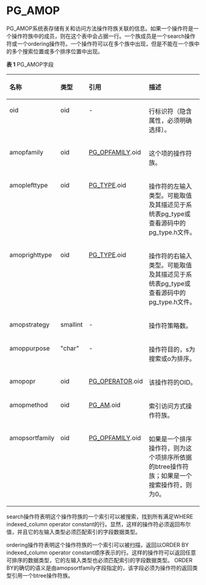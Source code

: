 # PG\_AMOP<a name="ZH-CN_TOPIC_0289900719"></a>

PG\_AMOP系统表存储有关和访问方法操作符族关联的信息。如果一个操作符是一个操作符族中的成员，则在这个表中会占据一行。一个族成员是一个search操作符或一个ordering操作符。一个操作符可以在多个族中出现，但是不能在一个族中的多个搜索位置或多个排序位置中出现。

**表 1**  PG\_AMOP字段

<a name="zh-cn_topic_0283137662_zh-cn_topic_0237122268_zh-cn_topic_0059777617_t24765c48f358468babdb405fd6f019cf"></a>
<table><thead align="left"><tr id="zh-cn_topic_0283137662_zh-cn_topic_0237122268_zh-cn_topic_0059777617_r8c71b5a50d1d46d280b6b4fdc0fa6f82"><th class="cellrowborder" valign="top" width="25%" id="mcps1.2.5.1.1"><p id="zh-cn_topic_0283137662_zh-cn_topic_0237122268_zh-cn_topic_0059777617_a5c33cbf745c9453cb632f2185431f7f1"><a name="zh-cn_topic_0283137662_zh-cn_topic_0237122268_zh-cn_topic_0059777617_a5c33cbf745c9453cb632f2185431f7f1"></a><a name="zh-cn_topic_0283137662_zh-cn_topic_0237122268_zh-cn_topic_0059777617_a5c33cbf745c9453cb632f2185431f7f1"></a>名称</p>
</th>
<th class="cellrowborder" valign="top" width="14.66%" id="mcps1.2.5.1.2"><p id="zh-cn_topic_0283137662_zh-cn_topic_0237122268_zh-cn_topic_0059777617_a4079010d515b4e9b860295dedee705d2"><a name="zh-cn_topic_0283137662_zh-cn_topic_0237122268_zh-cn_topic_0059777617_a4079010d515b4e9b860295dedee705d2"></a><a name="zh-cn_topic_0283137662_zh-cn_topic_0237122268_zh-cn_topic_0059777617_a4079010d515b4e9b860295dedee705d2"></a>类型</p>
</th>
<th class="cellrowborder" valign="top" width="26.69%" id="mcps1.2.5.1.3"><p id="zh-cn_topic_0283137662_zh-cn_topic_0237122268_zh-cn_topic_0059777617_a72e57102813f486aa474e92aa9906f0d"><a name="zh-cn_topic_0283137662_zh-cn_topic_0237122268_zh-cn_topic_0059777617_a72e57102813f486aa474e92aa9906f0d"></a><a name="zh-cn_topic_0283137662_zh-cn_topic_0237122268_zh-cn_topic_0059777617_a72e57102813f486aa474e92aa9906f0d"></a>引用</p>
</th>
<th class="cellrowborder" valign="top" width="33.650000000000006%" id="mcps1.2.5.1.4"><p id="zh-cn_topic_0283137662_zh-cn_topic_0237122268_zh-cn_topic_0059777617_ab6e41de6736d463694ecf7adde89bef5"><a name="zh-cn_topic_0283137662_zh-cn_topic_0237122268_zh-cn_topic_0059777617_ab6e41de6736d463694ecf7adde89bef5"></a><a name="zh-cn_topic_0283137662_zh-cn_topic_0237122268_zh-cn_topic_0059777617_ab6e41de6736d463694ecf7adde89bef5"></a>描述</p>
</th>
</tr>
</thead>
<tbody><tr id="zh-cn_topic_0283137662_zh-cn_topic_0237122268_zh-cn_topic_0059777617_rac6433c21d7847eaba9caaaa8ac0b4bb"><td class="cellrowborder" valign="top" width="25%" headers="mcps1.2.5.1.1 "><p id="zh-cn_topic_0283137662_zh-cn_topic_0237122268_zh-cn_topic_0059777617_aa0e331f0f9a646438d86f2220a18c777"><a name="zh-cn_topic_0283137662_zh-cn_topic_0237122268_zh-cn_topic_0059777617_aa0e331f0f9a646438d86f2220a18c777"></a><a name="zh-cn_topic_0283137662_zh-cn_topic_0237122268_zh-cn_topic_0059777617_aa0e331f0f9a646438d86f2220a18c777"></a>oid</p>
</td>
<td class="cellrowborder" valign="top" width="14.66%" headers="mcps1.2.5.1.2 "><p id="zh-cn_topic_0283137662_zh-cn_topic_0237122268_zh-cn_topic_0059777617_ac5bb8f24ba914a4b98adf0ebbb782934"><a name="zh-cn_topic_0283137662_zh-cn_topic_0237122268_zh-cn_topic_0059777617_ac5bb8f24ba914a4b98adf0ebbb782934"></a><a name="zh-cn_topic_0283137662_zh-cn_topic_0237122268_zh-cn_topic_0059777617_ac5bb8f24ba914a4b98adf0ebbb782934"></a>oid</p>
</td>
<td class="cellrowborder" valign="top" width="26.69%" headers="mcps1.2.5.1.3 "><p id="zh-cn_topic_0283137662_zh-cn_topic_0237122268_zh-cn_topic_0059777617_a78a98df2ddc64dd8982cc9b10ad05c4d"><a name="zh-cn_topic_0283137662_zh-cn_topic_0237122268_zh-cn_topic_0059777617_a78a98df2ddc64dd8982cc9b10ad05c4d"></a><a name="zh-cn_topic_0283137662_zh-cn_topic_0237122268_zh-cn_topic_0059777617_a78a98df2ddc64dd8982cc9b10ad05c4d"></a>-</p>
</td>
<td class="cellrowborder" valign="top" width="33.650000000000006%" headers="mcps1.2.5.1.4 "><p id="zh-cn_topic_0283137662_zh-cn_topic_0237122268_zh-cn_topic_0059777617_ad668328afe9e48b5ad88a38a793f82b7"><a name="zh-cn_topic_0283137662_zh-cn_topic_0237122268_zh-cn_topic_0059777617_ad668328afe9e48b5ad88a38a793f82b7"></a><a name="zh-cn_topic_0283137662_zh-cn_topic_0237122268_zh-cn_topic_0059777617_ad668328afe9e48b5ad88a38a793f82b7"></a>行标识符（隐含属性，必须明确选择）。</p>
</td>
</tr>
<tr id="zh-cn_topic_0283137662_zh-cn_topic_0237122268_zh-cn_topic_0059777617_r484a132ce8784153a20527e5109a3107"><td class="cellrowborder" valign="top" width="25%" headers="mcps1.2.5.1.1 "><p id="zh-cn_topic_0283137662_zh-cn_topic_0237122268_zh-cn_topic_0059777617_a2b4579ca37a74000ae44ad7c2dd45586"><a name="zh-cn_topic_0283137662_zh-cn_topic_0237122268_zh-cn_topic_0059777617_a2b4579ca37a74000ae44ad7c2dd45586"></a><a name="zh-cn_topic_0283137662_zh-cn_topic_0237122268_zh-cn_topic_0059777617_a2b4579ca37a74000ae44ad7c2dd45586"></a>amopfamily</p>
</td>
<td class="cellrowborder" valign="top" width="14.66%" headers="mcps1.2.5.1.2 "><p id="zh-cn_topic_0283137662_zh-cn_topic_0237122268_zh-cn_topic_0059777617_a459e3ca8495145f6ba18219f01640383"><a name="zh-cn_topic_0283137662_zh-cn_topic_0237122268_zh-cn_topic_0059777617_a459e3ca8495145f6ba18219f01640383"></a><a name="zh-cn_topic_0283137662_zh-cn_topic_0237122268_zh-cn_topic_0059777617_a459e3ca8495145f6ba18219f01640383"></a>oid</p>
</td>
<td class="cellrowborder" valign="top" width="26.69%" headers="mcps1.2.5.1.3 "><p id="zh-cn_topic_0283137662_zh-cn_topic_0237122268_zh-cn_topic_0059777617_a0036a04f6a10496e966a5cb01c0a9c2a"><a name="zh-cn_topic_0283137662_zh-cn_topic_0237122268_zh-cn_topic_0059777617_a0036a04f6a10496e966a5cb01c0a9c2a"></a><a name="zh-cn_topic_0283137662_zh-cn_topic_0237122268_zh-cn_topic_0059777617_a0036a04f6a10496e966a5cb01c0a9c2a"></a><a href="PG_OPFAMILY.md">PG_OPFAMILY</a>.oid</p>
</td>
<td class="cellrowborder" valign="top" width="33.650000000000006%" headers="mcps1.2.5.1.4 "><p id="zh-cn_topic_0283137662_zh-cn_topic_0237122268_zh-cn_topic_0059777617_a9357da4617c944028cee2f7ac0a76226"><a name="zh-cn_topic_0283137662_zh-cn_topic_0237122268_zh-cn_topic_0059777617_a9357da4617c944028cee2f7ac0a76226"></a><a name="zh-cn_topic_0283137662_zh-cn_topic_0237122268_zh-cn_topic_0059777617_a9357da4617c944028cee2f7ac0a76226"></a>这个项的操作符族。</p>
</td>
</tr>
<tr id="zh-cn_topic_0283137662_zh-cn_topic_0237122268_zh-cn_topic_0059777617_rc0aae75835f5466eb0796424df8327f2"><td class="cellrowborder" valign="top" width="25%" headers="mcps1.2.5.1.1 "><p id="zh-cn_topic_0283137662_zh-cn_topic_0237122268_zh-cn_topic_0059777617_a1701ab1f955c4bcbb994ec5a1909bffb"><a name="zh-cn_topic_0283137662_zh-cn_topic_0237122268_zh-cn_topic_0059777617_a1701ab1f955c4bcbb994ec5a1909bffb"></a><a name="zh-cn_topic_0283137662_zh-cn_topic_0237122268_zh-cn_topic_0059777617_a1701ab1f955c4bcbb994ec5a1909bffb"></a>amoplefttype</p>
</td>
<td class="cellrowborder" valign="top" width="14.66%" headers="mcps1.2.5.1.2 "><p id="zh-cn_topic_0283137662_zh-cn_topic_0237122268_zh-cn_topic_0059777617_a80d21e7f5c494a008ba901e3b7761f8c"><a name="zh-cn_topic_0283137662_zh-cn_topic_0237122268_zh-cn_topic_0059777617_a80d21e7f5c494a008ba901e3b7761f8c"></a><a name="zh-cn_topic_0283137662_zh-cn_topic_0237122268_zh-cn_topic_0059777617_a80d21e7f5c494a008ba901e3b7761f8c"></a>oid</p>
</td>
<td class="cellrowborder" valign="top" width="26.69%" headers="mcps1.2.5.1.3 "><p id="zh-cn_topic_0283137662_zh-cn_topic_0237122268_zh-cn_topic_0059777617_ac6ee0339c861452ebc935bc6f0f65dba"><a name="zh-cn_topic_0283137662_zh-cn_topic_0237122268_zh-cn_topic_0059777617_ac6ee0339c861452ebc935bc6f0f65dba"></a><a name="zh-cn_topic_0283137662_zh-cn_topic_0237122268_zh-cn_topic_0059777617_ac6ee0339c861452ebc935bc6f0f65dba"></a><a href="PG_TYPE.md">PG_TYPE</a>.oid</p>
</td>
<td class="cellrowborder" valign="top" width="33.650000000000006%" headers="mcps1.2.5.1.4 "><p id="zh-cn_topic_0283137662_zh-cn_topic_0237122268_zh-cn_topic_0059777617_a1e4d45fb99154eeaba5cb7f09ad3ade8"><a name="zh-cn_topic_0283137662_zh-cn_topic_0237122268_zh-cn_topic_0059777617_a1e4d45fb99154eeaba5cb7f09ad3ade8"></a><a name="zh-cn_topic_0283137662_zh-cn_topic_0237122268_zh-cn_topic_0059777617_a1e4d45fb99154eeaba5cb7f09ad3ade8"></a>操作符的左输入类型。可能取值及其描述见于系统表pg_type或查看源码中的pg_type.h文件。</p>
</td>
</tr>
<tr id="zh-cn_topic_0283137662_zh-cn_topic_0237122268_zh-cn_topic_0059777617_r77f955a33dbd44c181e272790b61786f"><td class="cellrowborder" valign="top" width="25%" headers="mcps1.2.5.1.1 "><p id="zh-cn_topic_0283137662_zh-cn_topic_0237122268_zh-cn_topic_0059777617_aa9ce20a269e44885872fe3281a216b45"><a name="zh-cn_topic_0283137662_zh-cn_topic_0237122268_zh-cn_topic_0059777617_aa9ce20a269e44885872fe3281a216b45"></a><a name="zh-cn_topic_0283137662_zh-cn_topic_0237122268_zh-cn_topic_0059777617_aa9ce20a269e44885872fe3281a216b45"></a>amoprighttype</p>
</td>
<td class="cellrowborder" valign="top" width="14.66%" headers="mcps1.2.5.1.2 "><p id="zh-cn_topic_0283137662_zh-cn_topic_0237122268_zh-cn_topic_0059777617_a31fe03226d9c431a920c90d3182d3bb4"><a name="zh-cn_topic_0283137662_zh-cn_topic_0237122268_zh-cn_topic_0059777617_a31fe03226d9c431a920c90d3182d3bb4"></a><a name="zh-cn_topic_0283137662_zh-cn_topic_0237122268_zh-cn_topic_0059777617_a31fe03226d9c431a920c90d3182d3bb4"></a>oid</p>
</td>
<td class="cellrowborder" valign="top" width="26.69%" headers="mcps1.2.5.1.3 "><p id="zh-cn_topic_0283137662_zh-cn_topic_0237122268_zh-cn_topic_0059777617_acfd4bb5cf9b348c4bc209cadd78eba6a"><a name="zh-cn_topic_0283137662_zh-cn_topic_0237122268_zh-cn_topic_0059777617_acfd4bb5cf9b348c4bc209cadd78eba6a"></a><a name="zh-cn_topic_0283137662_zh-cn_topic_0237122268_zh-cn_topic_0059777617_acfd4bb5cf9b348c4bc209cadd78eba6a"></a><a href="PG_TYPE.md">PG_TYPE</a>.oid</p>
</td>
<td class="cellrowborder" valign="top" width="33.650000000000006%" headers="mcps1.2.5.1.4 "><p id="zh-cn_topic_0283137662_zh-cn_topic_0237122268_zh-cn_topic_0059777617_a41d23917f5344595a96980a46a3068d9"><a name="zh-cn_topic_0283137662_zh-cn_topic_0237122268_zh-cn_topic_0059777617_a41d23917f5344595a96980a46a3068d9"></a><a name="zh-cn_topic_0283137662_zh-cn_topic_0237122268_zh-cn_topic_0059777617_a41d23917f5344595a96980a46a3068d9"></a>操作符的右输入类型。可能取值及其描述见于系统表pg_type或查看源码中的pg_type.h文件。</p>
</td>
</tr>
<tr id="zh-cn_topic_0283137662_zh-cn_topic_0237122268_zh-cn_topic_0059777617_r123c6b79378e4f35bd5b8aa18e564c27"><td class="cellrowborder" valign="top" width="25%" headers="mcps1.2.5.1.1 "><p id="zh-cn_topic_0283137662_zh-cn_topic_0237122268_zh-cn_topic_0059777617_aff10bc2961334e5fb5135841a64e5e87"><a name="zh-cn_topic_0283137662_zh-cn_topic_0237122268_zh-cn_topic_0059777617_aff10bc2961334e5fb5135841a64e5e87"></a><a name="zh-cn_topic_0283137662_zh-cn_topic_0237122268_zh-cn_topic_0059777617_aff10bc2961334e5fb5135841a64e5e87"></a>amopstrategy</p>
</td>
<td class="cellrowborder" valign="top" width="14.66%" headers="mcps1.2.5.1.2 "><p id="zh-cn_topic_0283137662_zh-cn_topic_0237122268_zh-cn_topic_0059777617_a31b78a8b9d46410089b3fdd23f7e0e80"><a name="zh-cn_topic_0283137662_zh-cn_topic_0237122268_zh-cn_topic_0059777617_a31b78a8b9d46410089b3fdd23f7e0e80"></a><a name="zh-cn_topic_0283137662_zh-cn_topic_0237122268_zh-cn_topic_0059777617_a31b78a8b9d46410089b3fdd23f7e0e80"></a>smallint</p>
</td>
<td class="cellrowborder" valign="top" width="26.69%" headers="mcps1.2.5.1.3 "><p id="zh-cn_topic_0283137662_zh-cn_topic_0237122268_zh-cn_topic_0059777617_a3e2980e79f8d4cdaa3e46641f96e971c"><a name="zh-cn_topic_0283137662_zh-cn_topic_0237122268_zh-cn_topic_0059777617_a3e2980e79f8d4cdaa3e46641f96e971c"></a><a name="zh-cn_topic_0283137662_zh-cn_topic_0237122268_zh-cn_topic_0059777617_a3e2980e79f8d4cdaa3e46641f96e971c"></a>-</p>
</td>
<td class="cellrowborder" valign="top" width="33.650000000000006%" headers="mcps1.2.5.1.4 "><p id="zh-cn_topic_0283137662_zh-cn_topic_0237122268_zh-cn_topic_0059777617_a6beace9eb0414701aa8f93611feff0e0"><a name="zh-cn_topic_0283137662_zh-cn_topic_0237122268_zh-cn_topic_0059777617_a6beace9eb0414701aa8f93611feff0e0"></a><a name="zh-cn_topic_0283137662_zh-cn_topic_0237122268_zh-cn_topic_0059777617_a6beace9eb0414701aa8f93611feff0e0"></a>操作符策略数。</p>
</td>
</tr>
<tr id="zh-cn_topic_0283137662_zh-cn_topic_0237122268_zh-cn_topic_0059777617_rd6c2503925f24d9c9398eccee694592c"><td class="cellrowborder" valign="top" width="25%" headers="mcps1.2.5.1.1 "><p id="zh-cn_topic_0283137662_zh-cn_topic_0237122268_zh-cn_topic_0059777617_a0960d6323ae843cbbccc7cd7346a1b2a"><a name="zh-cn_topic_0283137662_zh-cn_topic_0237122268_zh-cn_topic_0059777617_a0960d6323ae843cbbccc7cd7346a1b2a"></a><a name="zh-cn_topic_0283137662_zh-cn_topic_0237122268_zh-cn_topic_0059777617_a0960d6323ae843cbbccc7cd7346a1b2a"></a>amoppurpose</p>
</td>
<td class="cellrowborder" valign="top" width="14.66%" headers="mcps1.2.5.1.2 "><p id="zh-cn_topic_0283137662_zh-cn_topic_0237122268_zh-cn_topic_0059777617_a58419e4d45ab48e0bdf9eaa0c0e53539"><a name="zh-cn_topic_0283137662_zh-cn_topic_0237122268_zh-cn_topic_0059777617_a58419e4d45ab48e0bdf9eaa0c0e53539"></a><a name="zh-cn_topic_0283137662_zh-cn_topic_0237122268_zh-cn_topic_0059777617_a58419e4d45ab48e0bdf9eaa0c0e53539"></a>"char"</p>
</td>
<td class="cellrowborder" valign="top" width="26.69%" headers="mcps1.2.5.1.3 "><p id="zh-cn_topic_0283137662_zh-cn_topic_0237122268_zh-cn_topic_0059777617_a6dacad3a0e944faa82c3cf49ef554cea"><a name="zh-cn_topic_0283137662_zh-cn_topic_0237122268_zh-cn_topic_0059777617_a6dacad3a0e944faa82c3cf49ef554cea"></a><a name="zh-cn_topic_0283137662_zh-cn_topic_0237122268_zh-cn_topic_0059777617_a6dacad3a0e944faa82c3cf49ef554cea"></a>-</p>
</td>
<td class="cellrowborder" valign="top" width="33.650000000000006%" headers="mcps1.2.5.1.4 "><p id="zh-cn_topic_0283137662_zh-cn_topic_0237122268_zh-cn_topic_0059777617_a221000c7989047bf887b7fef1320b6ef"><a name="zh-cn_topic_0283137662_zh-cn_topic_0237122268_zh-cn_topic_0059777617_a221000c7989047bf887b7fef1320b6ef"></a><a name="zh-cn_topic_0283137662_zh-cn_topic_0237122268_zh-cn_topic_0059777617_a221000c7989047bf887b7fef1320b6ef"></a>操作符目的，s为搜索或o为排序。</p>
</td>
</tr>
<tr id="zh-cn_topic_0283137662_zh-cn_topic_0237122268_zh-cn_topic_0059777617_rbd8c364c865c4ba480e72ad727e086e3"><td class="cellrowborder" valign="top" width="25%" headers="mcps1.2.5.1.1 "><p id="zh-cn_topic_0283137662_zh-cn_topic_0237122268_zh-cn_topic_0059777617_a63285573ea9a47d78146116a20945582"><a name="zh-cn_topic_0283137662_zh-cn_topic_0237122268_zh-cn_topic_0059777617_a63285573ea9a47d78146116a20945582"></a><a name="zh-cn_topic_0283137662_zh-cn_topic_0237122268_zh-cn_topic_0059777617_a63285573ea9a47d78146116a20945582"></a>amopopr</p>
</td>
<td class="cellrowborder" valign="top" width="14.66%" headers="mcps1.2.5.1.2 "><p id="zh-cn_topic_0283137662_zh-cn_topic_0237122268_zh-cn_topic_0059777617_a3a04915bcab74aea9ac3d18a0acc5f70"><a name="zh-cn_topic_0283137662_zh-cn_topic_0237122268_zh-cn_topic_0059777617_a3a04915bcab74aea9ac3d18a0acc5f70"></a><a name="zh-cn_topic_0283137662_zh-cn_topic_0237122268_zh-cn_topic_0059777617_a3a04915bcab74aea9ac3d18a0acc5f70"></a>oid</p>
</td>
<td class="cellrowborder" valign="top" width="26.69%" headers="mcps1.2.5.1.3 "><p id="zh-cn_topic_0283137662_zh-cn_topic_0237122268_zh-cn_topic_0059777617_a18de0ff73e9f4ba682e0143f045b616d"><a name="zh-cn_topic_0283137662_zh-cn_topic_0237122268_zh-cn_topic_0059777617_a18de0ff73e9f4ba682e0143f045b616d"></a><a name="zh-cn_topic_0283137662_zh-cn_topic_0237122268_zh-cn_topic_0059777617_a18de0ff73e9f4ba682e0143f045b616d"></a><a href="PG_OPERATOR.md">PG_OPERATOR</a>.oid</p>
</td>
<td class="cellrowborder" valign="top" width="33.650000000000006%" headers="mcps1.2.5.1.4 "><p id="zh-cn_topic_0283137662_zh-cn_topic_0237122268_zh-cn_topic_0059777617_a0dfb3f34e8e34e6b8e6051945777315a"><a name="zh-cn_topic_0283137662_zh-cn_topic_0237122268_zh-cn_topic_0059777617_a0dfb3f34e8e34e6b8e6051945777315a"></a><a name="zh-cn_topic_0283137662_zh-cn_topic_0237122268_zh-cn_topic_0059777617_a0dfb3f34e8e34e6b8e6051945777315a"></a>该操作符的OID。</p>
</td>
</tr>
<tr id="zh-cn_topic_0283137662_zh-cn_topic_0237122268_zh-cn_topic_0059777617_r739c9e1183084e90af43fcf3ac12c8b6"><td class="cellrowborder" valign="top" width="25%" headers="mcps1.2.5.1.1 "><p id="zh-cn_topic_0283137662_zh-cn_topic_0237122268_zh-cn_topic_0059777617_a9526274cebf047278b2f4e9a0a077c50"><a name="zh-cn_topic_0283137662_zh-cn_topic_0237122268_zh-cn_topic_0059777617_a9526274cebf047278b2f4e9a0a077c50"></a><a name="zh-cn_topic_0283137662_zh-cn_topic_0237122268_zh-cn_topic_0059777617_a9526274cebf047278b2f4e9a0a077c50"></a>amopmethod</p>
</td>
<td class="cellrowborder" valign="top" width="14.66%" headers="mcps1.2.5.1.2 "><p id="zh-cn_topic_0283137662_zh-cn_topic_0237122268_zh-cn_topic_0059777617_aff86c3b41cb644c5ae8bebeae72f628b"><a name="zh-cn_topic_0283137662_zh-cn_topic_0237122268_zh-cn_topic_0059777617_aff86c3b41cb644c5ae8bebeae72f628b"></a><a name="zh-cn_topic_0283137662_zh-cn_topic_0237122268_zh-cn_topic_0059777617_aff86c3b41cb644c5ae8bebeae72f628b"></a>oid</p>
</td>
<td class="cellrowborder" valign="top" width="26.69%" headers="mcps1.2.5.1.3 "><p id="zh-cn_topic_0283137662_zh-cn_topic_0237122268_zh-cn_topic_0059777617_a9536814dd0cd48d8b0865d5add961400"><a name="zh-cn_topic_0283137662_zh-cn_topic_0237122268_zh-cn_topic_0059777617_a9536814dd0cd48d8b0865d5add961400"></a><a name="zh-cn_topic_0283137662_zh-cn_topic_0237122268_zh-cn_topic_0059777617_a9536814dd0cd48d8b0865d5add961400"></a><a href="PG_AM.md">PG_AM</a>.oid</p>
</td>
<td class="cellrowborder" valign="top" width="33.650000000000006%" headers="mcps1.2.5.1.4 "><p id="zh-cn_topic_0283137662_zh-cn_topic_0237122268_zh-cn_topic_0059777617_a8bd1803356974da9aeb04b3b79c80651"><a name="zh-cn_topic_0283137662_zh-cn_topic_0237122268_zh-cn_topic_0059777617_a8bd1803356974da9aeb04b3b79c80651"></a><a name="zh-cn_topic_0283137662_zh-cn_topic_0237122268_zh-cn_topic_0059777617_a8bd1803356974da9aeb04b3b79c80651"></a>索引访问方式操作符族。</p>
</td>
</tr>
<tr id="zh-cn_topic_0283137662_zh-cn_topic_0237122268_zh-cn_topic_0059777617_r7716b3d50103458ba061d90860870011"><td class="cellrowborder" valign="top" width="25%" headers="mcps1.2.5.1.1 "><p id="zh-cn_topic_0283137662_zh-cn_topic_0237122268_zh-cn_topic_0059777617_a0a8805d335514857b86c0e69501eb6ac"><a name="zh-cn_topic_0283137662_zh-cn_topic_0237122268_zh-cn_topic_0059777617_a0a8805d335514857b86c0e69501eb6ac"></a><a name="zh-cn_topic_0283137662_zh-cn_topic_0237122268_zh-cn_topic_0059777617_a0a8805d335514857b86c0e69501eb6ac"></a>amopsortfamily</p>
</td>
<td class="cellrowborder" valign="top" width="14.66%" headers="mcps1.2.5.1.2 "><p id="zh-cn_topic_0283137662_zh-cn_topic_0237122268_zh-cn_topic_0059777617_a9b19d44e1e3b48f9955f796c2bad16f1"><a name="zh-cn_topic_0283137662_zh-cn_topic_0237122268_zh-cn_topic_0059777617_a9b19d44e1e3b48f9955f796c2bad16f1"></a><a name="zh-cn_topic_0283137662_zh-cn_topic_0237122268_zh-cn_topic_0059777617_a9b19d44e1e3b48f9955f796c2bad16f1"></a>oid</p>
</td>
<td class="cellrowborder" valign="top" width="26.69%" headers="mcps1.2.5.1.3 "><p id="zh-cn_topic_0283137662_zh-cn_topic_0237122268_zh-cn_topic_0059777617_abcfaedeae31246d39b31cd8032b85a9b"><a name="zh-cn_topic_0283137662_zh-cn_topic_0237122268_zh-cn_topic_0059777617_abcfaedeae31246d39b31cd8032b85a9b"></a><a name="zh-cn_topic_0283137662_zh-cn_topic_0237122268_zh-cn_topic_0059777617_abcfaedeae31246d39b31cd8032b85a9b"></a><a href="PG_OPFAMILY.md">PG_OPFAMILY</a>.oid</p>
</td>
<td class="cellrowborder" valign="top" width="33.650000000000006%" headers="mcps1.2.5.1.4 "><p id="zh-cn_topic_0283137662_zh-cn_topic_0237122268_zh-cn_topic_0059777617_ae46fd60e4b5d4f1186ea080d773a6e57"><a name="zh-cn_topic_0283137662_zh-cn_topic_0237122268_zh-cn_topic_0059777617_ae46fd60e4b5d4f1186ea080d773a6e57"></a><a name="zh-cn_topic_0283137662_zh-cn_topic_0237122268_zh-cn_topic_0059777617_ae46fd60e4b5d4f1186ea080d773a6e57"></a>如果是一个排序操作符，则为这个项排序所依据的btree操作符族；如果是一个搜索操作符，则为0。</p>
</td>
</tr>
</tbody>
</table>

search操作符表明这个操作符族的一个索引可以被搜索，找到所有满足WHERE indexed\_column operator constant的行。显然，这样的操作符必须返回布尔值，并且它的左输入类型必须匹配索引的字段数据类型。

ordering操作符表明这个操作符族的一个索引可以被扫描，返回以ORDER BY indexed\_column operator constant顺序表示的行。这样的操作符可以返回任意可排序的数据类型，它的左输入类型也必须匹配索引的字段数据类型。 ORDER BY的确切的语义是由amopsortfamily字段指定的，该字段必须为操作符的返回类型引用一个btree操作符族。

